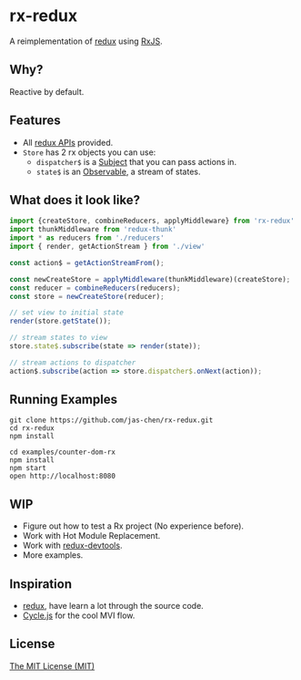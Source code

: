 rx-redux
========

A reimplementation of [redux](https://github.com/gaearon/redux) using [RxJS](https://github.com/Reactive-Extensions/RxJS).

## Why?
Reactive by default.

## Features
- All [redux APIs](https://github.com/gaearon/redux/blob/rewrite-docs/docs/Reference/API.md) provided.
- `Store` has 2 rx objects you can use:
    - `dispatcher$` is a [Subject](https://github.com/Reactive-Extensions/RxJS/blob/master/doc/api/subjects/subject.md) that you can pass actions in.
    - `state$` is an [Observable](https://github.com/Reactive-Extensions/RxJS/blob/master/doc/api/core/observable.md), a stream of states.

## What does it look like?
``` javascript
import {createStore, combineReducers, applyMiddleware} from 'rx-redux'
import thunkMiddleware from 'redux-thunk'
import * as reducers from './reducers'
import { render, getActionStream } from './view'

const action$ = getActionStreamFrom();

const newCreateStore = applyMiddleware(thunkMiddleware)(createStore);
const reducer = combineReducers(reducers);
const store = newCreateStore(reducer);

// set view to initial state
render(store.getState());

// stream states to view
store.state$.subscribe(state => render(state));

// stream actions to dispatcher
action$.subscribe(action => store.dispatcher$.onNext(action));
```

## Running Examples
```
git clone https://github.com/jas-chen/rx-redux.git
cd rx-redux
npm install

cd examples/counter-dom-rx
npm install
npm start
open http://localhost:8080
```

## WIP
- Figure out how to test a Rx project (No experience before).
- Work with Hot Module Replacement.
- Work with [redux-devtools](https://github.com/gaearon/redux-devtools).
- More examples.

## Inspiration
- [redux](https://github.com/gaearon/redux), have learn a lot through the source code.
- [Cycle.js](http://cycle.js.org/) for the cool MVI flow.

## License
[The MIT License (MIT)](./LICENSE)
